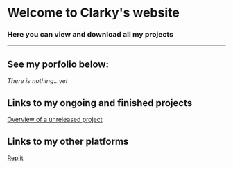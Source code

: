 <head>
<body>

<h1>Welcome to Clarky's website</h1>
<h3>Here you can view and download all my projects</h3>
<hr>
<h2>See my porfolio below:</h2>

<em>There is nothing...yet</em>

<h2>Links to my ongoing and finished projects</h2>
<a href="https://www.youtube.com/watch?v=dQw4w9WgXcQ">Overview of a unreleased project</a>

<h2>Links to my other platforms</h2>
<a href="https://replit.com/@Cl4rky">Replit</a>

</body>
</head>
 
